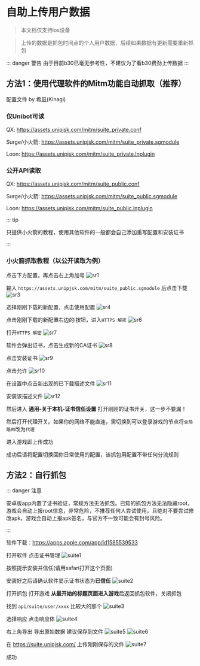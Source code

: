 # 自助上传用户数据

>  本文档仅支持ios设备

>  上传的数据是抓包时间点的个人用户数据，后续如果数据有更新需要重新抓包

::: danger 警告
由于目前b30已毫无参考性，不建议为了看b30费劲上传数据
:::


## 方法1：使用代理软件的Mitm功能自动抓取（推荐）

配置文件 by 希凪(Kinagi)

### 仅Unibot可读

QX: https://assets.unipjsk.com/mitm/suite_private.conf

Surge/小火箭: https://assets.unipjsk.com/mitm/suite_private.sgmodule

Loon: https://assets.unipjsk.com/mitm/suite_private.lnplugin

### 公开API读取

QX: https://assets.unipjsk.com/mitm/suite_public.conf

Surge/小火箭: https://assets.unipjsk.com/mitm/suite_public.sgmodule

Loon: https://assets.unipjsk.com/mitm/suite_public.lnplugin


::: tip 

只提供小火箭的教程，使用其他软件的一般都会自己添加重写配置和安装证书

:::

### 小火箭抓取教程（以公开读取为例）

点击下方配置，再点击右上角加号
![sr1](/sr1.jpg)

输入 `https://assets.unipjsk.com/mitm/suite_public.sgmodule` 后点击下载
![sr3](/sr3.jpg)

选择刚刚下载的新配置，点击使用配置
![sr4](/sr4.jpg)

点击刚刚下载的新配置右边的i按钮，进入`HTTPS 解密`
![sr6](/sr6.jpg)

打开`HTTPS 解密`
![sr7](/sr7.jpg)

软件会弹出证书，点击生成新的CA证书
![sr8](/sr8.jpg)

点击安装证书
![sr9](/sr9.jpg)

点击允许
![sr10](/sr10.jpg)

在设置中点击新出现的已下载描述文件
![sr11](/sr11.jpg)

安装该描述文件
![sr12](/sr12.jpg)

然后进入 **通用-关于本机-证书信任设置** 打开刚刚的证书开关，这一步不要漏！

然后打开代理开关。如果你的网络不能直连，需切换到可以登录游戏的节点将`全局路由`改为`代理`

进入游戏即上传成功

成功后请将配置切换回你日常使用的配置，该抓包用配置不带任何分流规则


## 方法2：自行抓包

::: danger 注意

安卓版app内置了证书验证，常规方法无法抓包。已知的抓包方法无法隐藏root，游戏会自动上报root信息，非常危险，不推荐任何人尝试使用。且绝对不要尝试修改apk，游戏会自动上报apk签名，与官方不一致可能会有封号风险。

:::

软件下载：<https://apps.apple.com/app/id1585539533>

打开软件 点击证书管理
![suite1](/suite1.jpg)

按照提示安装并信任(请用safari打开这个页面)

安装好之后请确认软件显示证书状态为**已信任**
![suite2](/suite2.jpg)

打开抓包 打开游戏 **从最开始的标题页面进入游戏**后返回抓包软件，关闭抓包

找到 `api/suite/user/xxxx` 比较大的那个
![suite3](/suite3.jpg)

选择响应 点击响应体
![suite4](/suite4.jpg)

右上角导出 导出原始数据 建议保存到文件
![suite5](/suite5.jpg)
![suite6](/suite6.jpg)

在 <https://suite.unipjsk.com/> 上传刚刚保存的文件
![suite7](/suite7.jpg)

成功